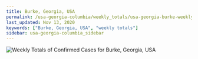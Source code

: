 ```yaml
---
title: Burke, Georgia, USA
permalink: /usa-georgia-columbia/weekly_totals/usa-georgia-burke-weekly_totals.html
last_updated: Nov 13, 2020
keywords: ["Burke, Georgia, USA", "weekly totals"]
sidebar: usa-georgia-columbia_sidebar
---
```


![Weekly Totals of Confirmed Cases for Burke, Georgia, USA](/covid_tracker/images/graphs/usa-georgia-burke-weekly_totals_graph.png)
